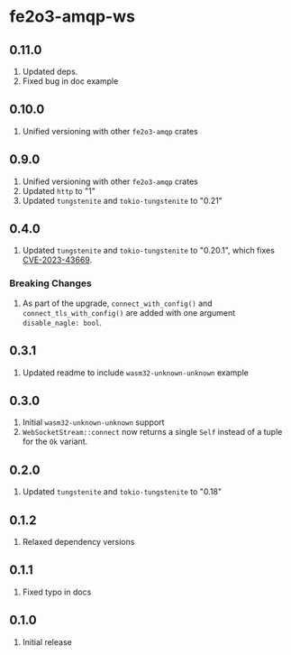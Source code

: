 # fe2o3-amqp-ws

## 0.11.0

1. Updated deps.
2. Fixed bug in doc example

## 0.10.0

1. Unified versioning with other `fe2o3-amqp` crates

## 0.9.0

1. Unified versioning with other `fe2o3-amqp` crates
2. Updated `http` to "1"
3. Updated `tungstenite` and `tokio-tungstenite` to "0.21"

## 0.4.0

1. Updated `tungstenite` and `tokio-tungstenite` to "0.20.1", which fixes [CVE-2023-43669](https://github.com/snapview/tungstenite-rs/pull/379).

### Breaking Changes

1. As part of the upgrade, `connect_with_config()` and `connect_tls_with_config()` are added with one argument `disable_nagle: bool`.

## 0.3.1

1. Updated readme to include `wasm32-unknown-unknown` example

## 0.3.0

1. Initial `wasm32-unknown-unknown` support
2. `WebSocketStream::connect` now returns a single `Self` instead of a tuple for the `Ok` variant.

## 0.2.0

1. Updated `tungstenite` and `tokio-tungstenite` to "0.18"

## 0.1.2

1. Relaxed dependency versions

## 0.1.1

1. Fixed typo in docs

## 0.1.0

1. Initial release
